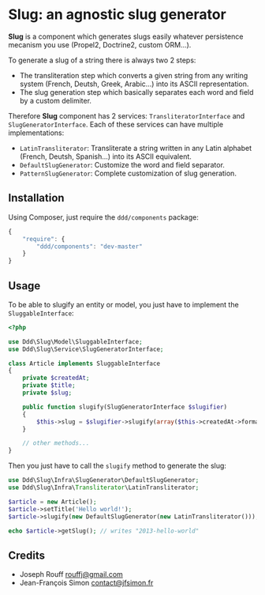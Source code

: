 Slug: an agnostic slug generator
================================

**Slug** is a component which generates slugs easily whatever persistence
mecanism you use (Propel2, Doctrine2, custom ORM...).

To generate a slug of a string there is always two 2 steps:

- The transliteration step which converts a given string from any writing system
  (French, Deutsh, Greek, Arabic...) into its ASCII representation.
- The slug generation step which basically separates each word and field by a custom delimiter.

Therefore **Slug** component has 2 services: `TransliteratorInterface` and `SlugGeneratorInterface`. Each of these services
can have multiple implementations:

- `LatinTransliterator`: Transliterate a string written in any Latin
  alphabet (French, Deutsh, Spanish...) into its ASCII equivalent.
- `DefaultSlugGenerator`: Customize the word and field separator.
- `PatternSlugGenerator`: Complete customization of slug generation.

Installation
------------

Using Composer, just require the `ddd/components` package:

``` javascript
{
    "require": {
        "ddd/components": "dev-master"
    }
}
```

Usage
-----

To be able to slugify an entity or model, you just have to implement the `SluggableInterface`:

``` php
<?php

use Ddd\Slug\Model\SluggableInterface;
use Ddd\Slug\Service\SlugGeneratorInterface;

class Article implements SluggableInterface
{
    private $createdAt;
    private $title;
    private $slug;

    public function slugify(SlugGeneratorInterface $slugifier)
    {
        $this->slug = $slugifier->slugify(array($this->createdAt->format('Y'), $this->title));
    }

    // other methods...
}
```

Then you just have to call the `slugify` method to generate the slug:

``` php
use Ddd\Slug\Infra\SlugGenerator\DefaultSlugGenerator;
use Ddd\Slug\Infra\Transliterator\LatinTransliterator;

$article = new Article();
$article->setTitle('Hello world!');
$article->slugify(new DefaultSlugGenerator(new LatinTransliterator()));

echo $article->getSlug(); // writes "2013-hello-world"
```

Credits
-------

- Joseph Rouff <rouffj@gmail.com>
- Jean-François Simon <contact@jfsimon.fr>
